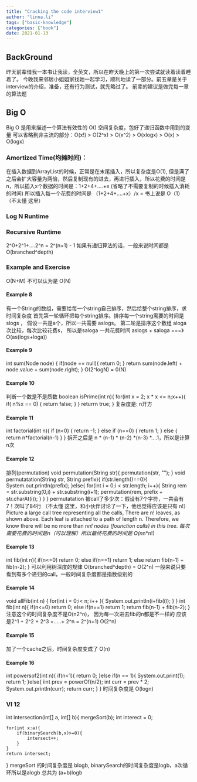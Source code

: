 ```yaml
---
title: "Cracking the code interview1"
author: "linna.li"
tags: ["basic-knowledge"]
categories: ["book"]
date: 2021-01-13
---
```


## BackGround

昨天前辈借我一本书让我读，全英文，所以在昨天晚上的第一次尝试就读着读着睡着了。
今晚我来邻居小姐姐家找她一起学习，顺利地读了一部分。前五章是关于interview的介绍，准备，还有行为测试，就先略过了。
前辈的建议是做完每一章的算法题

## Big O 
Big O 是用来描述一个算法有效性的 O() 
空间复杂度，包好了递归函数中用到的变量
可以省略到非主流的部分：O(x!) > O(2^x) > O(x^2) > O(xlogx) > O(x) > O(logx)
### Amortized Time(均摊时间)：

在插入数据到ArrayList的时候，正常是在末尾插入，所以复杂度是O(1), 但是满了之后会扩大容量为两倍，然后复制现有的进去，再进行插入，所以花费的时间是n，所以插入x个数据的时间是：1+2+4+....+x (省略了不需要复制的时候插入消耗的时间)
所以插入每一个花费的时间是 （1+2+4+....+x）/x = 
书上说是 O（1） （不太懂 这里）

### Log N Runtime

### Recursive Runtime
2^0+2^1+....2^n = 2^(n+1) - 1
如果有递归算法的话，一般来说时间都是 O(branched^depth) 

### Example and Exercise
O(N+M) 不可以认为是 O(N)

#### Example 8
有一个String的数组，需要给每一个string自己排序，然后给整个string排序，求时间复杂度
首先第一轮循环把每个string排序。排序每一个string需要的时间是 slogs ， 假设一共是a个，所以一共需要 aslogs。
第二轮是排序这个数组 aloga 次比较，每次比较花费s， 所以是saloga
一共花费时间 aslogs + saloga  ===》 O(as(logs+loga))

#### Example 9
int sum(Node node) {
    if(node == null){
        return 0;
    }
    return sum(node.left) + node.value + sum(node.right);
}
O(2^logN) = 0(N)

#### Example 10
判断一个数是不是质数
boolean isPrime(int n){
    for(int x = 2; x * x <= n;x++){
        if( n%x == 0) {
            return false;
        }
    }
    returrn true;
}
复杂度是: n开方

#### Example 11
int factorial(int n){
    if (n<0) {
        return -1;
    } else if (n==0) {
        return 1;
    } else {
        return n*factorial(n-1)
    }
}
拆开之后是 n * (n-1) * (n-2) *(n-3) *....1，所以是计算n次

#### Example 12
排列(permutation) 
void permutation(String str){
    permutation(str, "");
}
void permutatation(String str, String prefix){
    if(str.length()==0){
        System.out.println(prefix);
    }else{
        for(int i = 0;i < str.length; i++){
            String rem = str.substring(0,i) + str.substring(i+1);
            permutation(rem, prefix + str.charAt(i));
        }
    }
}
permutatation 被call了多少次：假设有7个字符，一共会有7！次叫了84行
 （不太懂 这里，和小伙伴讨论了一下，他也觉得应该是只有 n!）
Picture a large call tree representing all the calls, There are n! leaves, as shown above. Each leaf is attached to a path of length n. Therefore, we know there will be no more than n*n! nodes (founction calls) in this tree.
每次需要花费的时间是n（可以理解）所以最终花费的时间是 O(n*n*n!)

#### Example 13
int fib(int n){
    if(n<=0) return 0;
    else if(n==1) return 1;
    else return fib(n-1) + fib(n-2);
}
可以利用树深度的规律 O(branched^depth) = O(2^n)
一般来说只要看到有多个递归的call，一般时间复杂度都是指数级别的

#### Example 14

void allFib(int n) {
    for(int i = 0;i< n; i++ ){
        System.out.println(i+fib(i));
    }
}
int fib(int n){
    if(n<=0) return 0;
    else if(n==1) return 1;
    return fib(n-1) + fib(n-2);
}
注意这个的时间复杂度不是O(n2^n)， 因为每一次进去fib的n都是不一样的
应该是2^1 + 2^2 + 2^3 +.....+ 2^n = 2^(n+1) O(2^n)

#### Example 15
加了一个cache之后，时间复杂度变成了 O(n)

#### Example 16
int powersof2(int n){
    if(n<1){
        return 0;
    }else if(n == 1){
        System.out.print(1);
        return 1;
    }else{
        iint prev = powerOf(n/2);
        int curr = prev * 2;
        System.out.println(curr);
        return curr;
    }
}
时间复杂度是 O(logn)

### VI 12

int intersection(int[] a, int[] b){
    mergeSort(b);
    int interect = 0;

    for(int x:a){
        if(binarySearch(b,x)>=0){
            intersect++;
        }
    }
    return intersect;
}
mergeSort 的时间复杂度是 blogb, binarySearch的时间复杂度是logb，a次循环所以是alogb
总共为 (a+b)logb